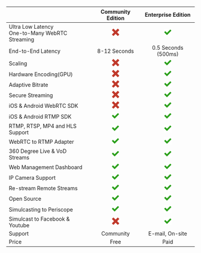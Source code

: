 |      | Community Edition  | Enterprise Edition |
| :---         |     :---:      | :---: |
| Ultra Low Latency <br>One-to-Many WebRTC Streaming    | ![false](images/false-icon.png)  |  ![true](images/true-icon.png)  |
| End-to-End Latency     | 8-12 Seconds  | 0.5 Seconds (500ms)  |
| Scaling  | ![false](images/false-icon.png)  |  ![true](images/true-icon.png)  |
| Hardware Encoding(GPU)  | ![false](images/false-icon.png)  |  ![true](images/true-icon.png)  |
| Adaptive Bitrate  | ![false](images/false-icon.png)  |  ![true](images/true-icon.png)  |
| Secure Streaming  | ![false](images/false-icon.png)  |  ![true](images/true-icon.png)  |
| iOS & Android WebRTC SDK  | ![false](images/false-icon.png)  |  ![true](images/true-icon.png)  |
| iOS & Android RTMP SDK  | ![true](images/true-icon.png)  |  ![true](images/true-icon.png)  |
| RTMP, RTSP, MP4 and HLS Support  | ![true](images/true-icon.png)  |  ![true](images/true-icon.png)  |
| WebRTC to RTMP Adapter  | ![true](images/true-icon.png)  |  ![true](images/true-icon.png)  |
| 360 Degree Live & VoD Streams  | ![true](images/true-icon.png)  |  ![true](images/true-icon.png)  |
| Web Management Dashboard  | ![true](images/true-icon.png)  |  ![true](images/true-icon.png)  |
| IP Camera Support  | ![true](images/true-icon.png)  |  ![true](images/true-icon.png)  |
| Re-stream Remote Streams | ![true](images/true-icon.png)  |  ![true](images/true-icon.png)  |
| Open Source | ![true](images/true-icon.png)  |  ![true](images/true-icon.png)  |
| Simulcasting to Periscope | ![true](images/true-icon.png)  |  ![true](images/true-icon.png)  |
| Simulcast to Facebook & Youtube | ![false](images/false-icon.png)  |  ![true](images/true-icon.png)  |
| Support |  Community |  E-mail, On-site  |
| Price |  Free |  Paid  |

